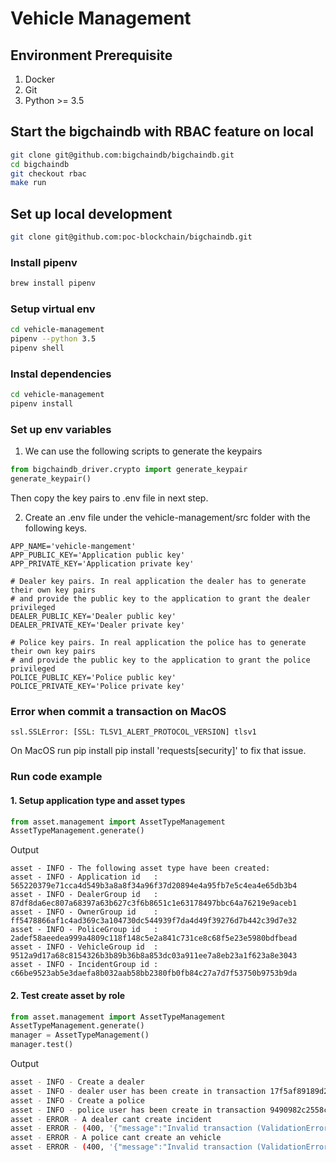 # Vehicle Management

## Environment Prerequisite

1. Docker
2. Git
3. Python >= 3.5

## Start the bigchaindb with RBAC feature on local

``` bash
git clone git@github.com:bigchaindb/bigchaindb.git
cd bigchaindb
git checkout rbac
make run
```

## Set up local development

``` bash
git clone git@github.com:poc-blockchain/bigchaindb.git
```

### Install pipenv

``` bash
brew install pipenv
```

### Setup virtual env

``` bash
cd vehicle-management
pipenv --python 3.5
pipenv shell
```

### Instal dependencies

``` bash
cd vehicle-management
pipenv install
```

### Set up env variables

1. We can use the following scripts to generate the keypairs

``` python
from bigchaindb_driver.crypto import generate_keypair
generate_keypair()
```

Then copy the key pairs to .env file in next step.

2. Create an .env file under the vehicle-management/src folder
with the following keys.

``` env
APP_NAME='vehicle-mangement'
APP_PUBLIC_KEY='Application public key'
APP_PRIVATE_KEY='Application private key'

# Dealer key pairs. In real application the dealer has to generate their own key pairs
# and provide the public key to the application to grant the dealer privileged
DEALER_PUBLIC_KEY='Dealer public key'
DEALER_PRIVATE_KEY='Dealer private key'

# Police key pairs. In real application the police has to generate their own key pairs
# and provide the public key to the application to grant the police privileged
POLICE_PUBLIC_KEY='Police public key'
POLICE_PRIVATE_KEY='Police private key'
```

### Error when commit a transaction on MacOS

``` text
ssl.SSLError: [SSL: TLSV1_ALERT_PROTOCOL_VERSION] tlsv1
```

On MacOS run pip install pip install 'requests[security]' to fix that issue.

### Run code example

#### 1. Setup application type and asset types

``` python
from asset.management import AssetTypeManagement
AssetTypeManagement.generate()
```

Output

``` console
asset - INFO - The following asset type have been created:
asset - INFO - Application id   : 565220379e71cca4d549b3a8a8f34a96f37d20894e4a95fb7e5c4ea4e65db3b4
asset - INFO - DealerGroup id   : 87df8da6ec807a68397a63b627c3f6b8651c1e63178497bbc64a76219e9aceb1
asset - INFO - OwnerGroup id    : ff5478866af1c4ad369c3a104730dc544939f7da4d49f39276d7b442c39d7e32
asset - INFO - PoliceGroup id   : 2adef58aeedea999a4809c118f148c5e2a841c731ce8c68f5e23e5980bdfbead
asset - INFO - VehicleGroup id  : 9512a9d17a68c8154326b3b89b36b8a853dc03a911ee7a8eb23a1f623a8e3043
asset - INFO - IncidentGroup id : c66be9523ab5e3daefa8b032aab58bb2380fb0fb84c27a7d7f53750b9753b9da
```

#### 2. Test create asset by role

``` python
from asset.management import AssetTypeManagement
AssetTypeManagement.generate()
manager = AssetTypeManagement()
manager.test()
```

Output

``` bash
asset - INFO - Create a dealer
asset - INFO - dealer user has been create in transaction 17f5af89189d2581a676df84ec228bc1cac1fb92f091f3086638329b6abea5f5
asset - INFO - Create a police
asset - INFO - police user has been create in transaction 9490982c2558c0cba00359e77419db5aeb141f2461b22928bb1a682e6bd5ab8f
asset - ERROR - A dealer cant create incident
asset - ERROR - (400, '{"message":"Invalid transaction (ValidationError): Linking is not authorized for: YdiL1LU4bsxnenQf9rJUdH8HGin6nh9aRPdjPEmkJNP","status":400}\n', {'message': 'Invalid transaction (ValidationError): Linking is not authorized for: YdiL1LU4bsxnenQf9rJUdH8HGin6nh9aRPdjPEmkJNP', 'status': 400}, 'http://localhost:9984/api/v1/transactions/')
asset - ERROR - A police cant create an vehicle
asset - ERROR - (400, '{"message":"Invalid transaction (ValidationError): Linking is not authorized for: bCUQr7bjq3WKBDEkymdCYS7ck5XVsBzBGhnEQdhh7HJ","status":400}\n', {'message': 'Invalid transaction (ValidationError): Linking is not authorized for: bCUQr7bjq3WKBDEkymdCYS7ck5XVsBzBGhnEQdhh7HJ', 'status': 400}, 'http://localhost:9984/api/v1/transactions/')
```
